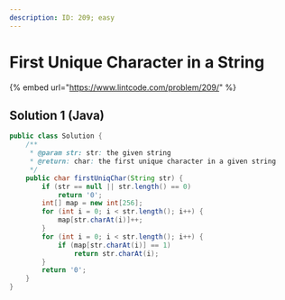 ```yaml
---
description: ID: 209; easy
---
```

# First Unique Character in a String

{% embed url="https://www.lintcode.com/problem/209/" %}

## Solution 1 (Java)

```java
public class Solution {
    /**
     * @param str: str: the given string
     * @return: char: the first unique character in a given string
     */
    public char firstUniqChar(String str) {
        if (str == null || str.length() == 0)
            return '0';
        int[] map = new int[256];
        for (int i = 0; i < str.length(); i++) {
            map[str.charAt(i)]++;
        }
        for (int i = 0; i < str.length(); i++) {
            if (map[str.charAt(i)] == 1)
                return str.charAt(i);
        }
        return '0';
    }
}
```
